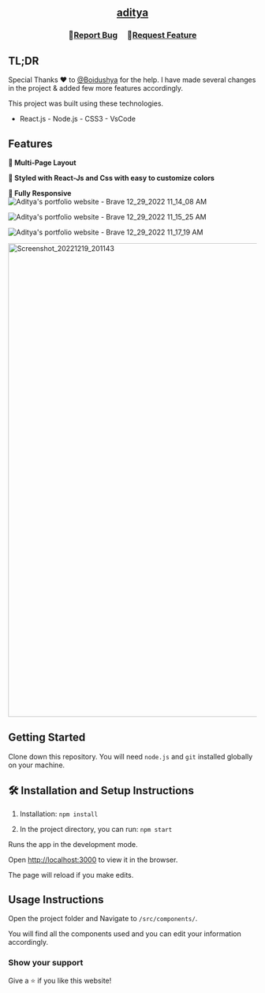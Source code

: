 
<h2 align="center">
<br/>

<a  href="https://aditya-sage.vercel.app/"  target="_blank">aditya</a>

</h2>


<h3 align="center">
🔹<a  href="https://github.com/adityassharma-ss/aditya/issues">Report Bug</a> &nbsp; &nbsp;
🔹<a  href="https://github.com/adityassharma-ss/aditya/issues">Request Feature</a>
</h3>
  

  

## TL;DR

Special Thanks ❤️ to <a  href="http://github.com/Boidushya"  target="_blank">@Boidushya</a> for the help. I have made several changes in the project & added few more features accordingly.
  
This project was built using these technologies.

- React.js - Node.js - CSS3 - VsCode

## Features

**📖 Multi-Page Layout**

**🎨 Styled with React-Js and Css with easy to customize colors**

**📱 Fully Responsive**
![Aditya's portfolio website - Brave 12_29_2022 11_14_08 AM](https://user-images.githubusercontent.com/82082352/209908656-7b80fc16-2c29-46ff-af6d-80b8e3d1af45.png)

![Aditya's portfolio website - Brave 12_29_2022 11_15_25 AM](https://user-images.githubusercontent.com/82082352/209908658-ebe15e4c-6b7f-48fc-891f-aa26bac54b8f.png)

![Aditya's portfolio website - Brave 12_29_2022 11_17_19 AM](https://user-images.githubusercontent.com/82082352/209908661-ae777c82-4906-4ad1-b343-1a95a48e2bac.png)


<img width="960" alt="Screenshot_20221219_201143" src="https://user-images.githubusercontent.com/82082352/208453158-2f0cf182-9ffd-4934-9235-74cc8759f0ce.png">

## Getting Started

Clone down this repository. You will need `node.js` and `git` installed globally on your machine.

  

## 🛠 Installation and Setup Instructions

  

1. Installation: `npm install`

  

2. In the project directory, you can run: `npm start`

  

Runs the app in the development mode.

Open [http://localhost:3000](http://localhost:3000) to view it in the browser.

The page will reload if you make edits.

  

## Usage Instructions

  

Open the project folder and Navigate to `/src/components/`. <br/>

You will find all the components used and you can edit your information accordingly.

  

### Show your support

  

Give a ⭐ if you like this website!

  
